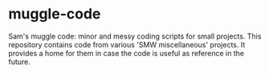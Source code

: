 # muggle-code
Sam's muggle code: minor and messy coding scripts for small projects. This repository contains code from various 'SMW miscellaneous' projects. It provides a home for them in case the code is useful as reference in the future.
